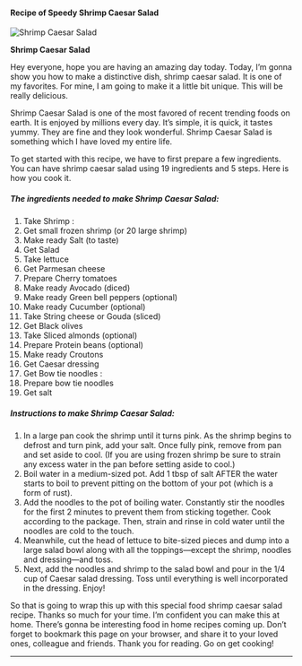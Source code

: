             

#### Recipe of Speedy Shrimp Caesar Salad

![Shrimp Caesar Salad](https://img-global.cpcdn.com/recipes/4e40ca80b95ba64f/751x532cq70/shrimp-caesar-salad-recipe-main-photo.jpg)

**Shrimp Caesar Salad**

Hey everyone, hope you are having an amazing day today. Today, I’m gonna show you how to make a distinctive dish, shrimp caesar salad. It is one of my favorites. For mine, I am going to make it a little bit unique. This will be really delicious.

Shrimp Caesar Salad is one of the most favored of recent trending foods on earth. It is enjoyed by millions every day. It’s simple, it is quick, it tastes yummy. They are fine and they look wonderful. Shrimp Caesar Salad is something which I have loved my entire life.

To get started with this recipe, we have to first prepare a few ingredients. You can have shrimp caesar salad using 19 ingredients and 5 steps. Here is how you cook it.

##### The ingredients needed to make Shrimp Caesar Salad:

1.  Take Shrimp :
2.  Get small frozen shrimp (or 20 large shrimp)
3.  Make ready Salt (to taste)
4.  Get Salad
5.  Take lettuce
6.  Get Parmesan cheese
7.  Prepare Cherry tomatoes
8.  Make ready Avocado (diced)
9.  Make ready Green bell peppers (optional)
10.  Make ready Cucumber (optional)
11.  Take String cheese or Gouda (sliced)
12.  Get Black olives
13.  Take Sliced almonds (optional)
14.  Prepare Protein beans (optional)
15.  Make ready Croutons
16.  Get Caesar dressing
17.  Get Bow tie noodles :
18.  Prepare bow tie noodles
19.  Get salt

##### Instructions to make Shrimp Caesar Salad:

1.  In a large pan cook the shrimp until it turns pink. As the shrimp begins to defrost and turn pink, add your salt. Once fully pink, remove from pan and set aside to cool. (If you are using frozen shrimp be sure to strain any excess water in the pan before setting aside to cool.)
2.  Boil water in a medium-sized pot. Add 1 tbsp of salt AFTER the water starts to boil to prevent pitting on the bottom of your pot (which is a form of rust).
3.  Add the noodles to the pot of boiling water. Constantly stir the noodles for the first 2 minutes to prevent them from sticking together. Cook according to the package. Then, strain and rinse in cold water until the noodles are cold to the touch.
4.  Meanwhile, cut the head of lettuce to bite-sized pieces and dump into a large salad bowl along with all the toppings—except the shrimp, noodles and dressing—and toss.
5.  Next, add the noodles and shrimp to the salad bowl and pour in the 1/4 cup of Caesar salad dressing. Toss until everything is well incorporated in the dressing. Enjoy!

So that is going to wrap this up with this special food shrimp caesar salad recipe. Thanks so much for your time. I’m confident you can make this at home. There’s gonna be interesting food in home recipes coming up. Don’t forget to bookmark this page on your browser, and share it to your loved ones, colleague and friends. Thank you for reading. Go on get cooking!

* * *